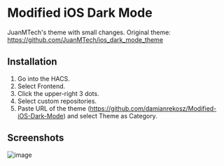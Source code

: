 # Modified iOS Dark Mode

JuanMTech's theme with small changes.
Original theme: https://github.com/JuanMTech/ios_dark_mode_theme


## Installation
1. Go into the HACS.
2. Select Frontend.
3. Click the upper-right 3 dots.
4. Select custom repositories.
5. Paste URL of the theme (https://github.com/damianrekosz/Modified-iOS-Dark-Mode) and select Theme as Category.

## Screenshots
![image](https://user-images.githubusercontent.com/35065498/125617547-6edb2141-5879-4863-a4f4-e160a37c571f.png)


